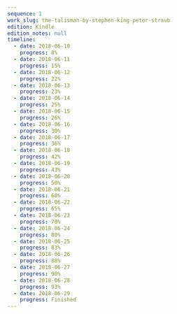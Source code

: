 ```yaml
---
sequence: 1
work_slug: the-talisman-by-stephen-king-peter-straub
edition: Kindle
edition_notes: null
timeline:
  - date: 2018-06-10
    progress: 8%
  - date: 2018-06-11
    progress: 15%
  - date: 2018-06-12
    progress: 22%
  - date: 2018-06-13
    progress: 23%
  - date: 2018-06-14
    progress: 25%
  - date: 2018-06-15
    progress: 26%
  - date: 2018-06-16
    progress: 30%
  - date: 2018-06-17
    progress: 36%
  - date: 2018-06-18
    progress: 42%
  - date: 2018-06-19
    progress: 43%
  - date: 2018-06-20
    progress: 50%
  - date: 2018-06-21
    progress: 60%
  - date: 2018-06-22
    progress: 65%
  - date: 2018-06-23
    progress: 70%
  - date: 2018-06-24
    progress: 80%
  - date: 2018-06-25
    progress: 83%
  - date: 2018-06-26
    progress: 88%
  - date: 2018-06-27
    progress: 90%
  - date: 2018-06-28
    progress: 93%
  - date: 2018-06-29
    progress: Finished
---
```

